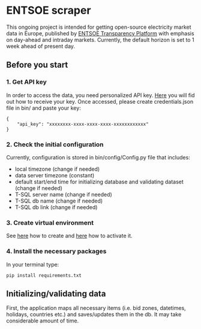 # ENTSOE scraper

This ongoing project is intended for getting open-source electricity market data in Europe, published
by [ENTSOE Transparency Platform](https://transparency.entsoe.eu/dashboard/show) with emphasis on day-ahead and
intraday markets. Currently, the default horizon is set to 1 week ahead of present day.

## Before you start

### 1. Get API key

In order to access the data, you need personalized API
key. [Here](https://transparency.entsoe.eu/content/static_content/Static%20content/web%20api/Guide.html#_authentication_and_authorisation)
you will fid out how to receive your key. Once accessed, please create credentials.json file in bin/ and
paste your key:

    {
        "api_key": "xxxxxxxx-xxxx-xxxx-xxxx-xxxxxxxxxxxx"
    }

### 2. Check the initial configuration

Currently, configuration is stored in bin/config/Config.py file that includes:

- local timezone (change if needed)
- data server timezone (constant)
- default start/end time for initializing database and validating dataset (change if needed)
- T-SQL server name (change if needed)
- T-SQL db name (change if needed)
- T-SQL db link (change if needed)

### 3. Create virtual environment

See [here](https://docs.python.org/3/library/venv.html) how to create
and [here](https://docs.python.org/3/tutorial/venv.html) how to activate it.

### 4. Install the necessary packages

In your terminal type:

    pip install requirements.txt

## Initializing/validating data

First, the application maps all necessary items (i.e. bid zones, datetimes, holidays, countries etc.) and saves/updates them in
the db. It may take considerable amount of time.